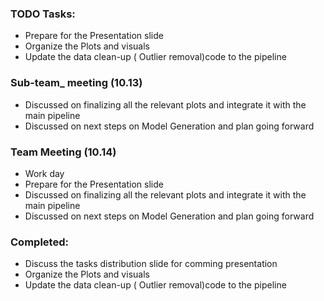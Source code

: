 ### TODO Tasks:
   - Prepare for the Presentation slide
   - Organize the Plots and visuals
   - Update the data clean-up ( Outlier removal)code to the pipeline
### Sub-team_ meeting (10.13)
   - Discussed on finalizing all the relevant plots and integrate it with the main pipeline
   - Discussed on next steps on Model Generation and plan going forward
### Team Meeting (10.14)
   - Work day
   - Prepare for the Presentation slide
   - Discussed on finalizing all the relevant plots and integrate it with the main pipeline
   - Discussed on next steps on Model Generation and plan going forward
### Completed:
- Discuss the tasks distribution slide for comming presentation
- Organize the Plots and visuals
- Update the data clean-up ( Outlier removal)code to the pipeline

